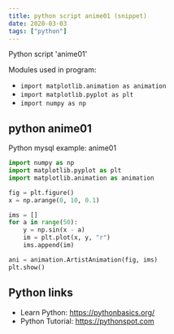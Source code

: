 ```yaml
---
title: python script anime01 (snippet)
date: 2020-03-03
tags: ["python"]
---
```

Python script 'anime01'


Modules used in program: 
* `import matplotlib.animation as animation`
* `import matplotlib.pyplot as plt`
* `import numpy as np`

## python anime01

Python mysql example: anime01

```python
import numpy as np
import matplotlib.pyplot as plt
import matplotlib.animation as animation

fig = plt.figure()
x = np.arange(0, 10, 0.1)

ims = []
for a in range(50):
    y = np.sin(x - a)
    im = plt.plot(x, y, "r")
    ims.append(im)

ani = animation.ArtistAnimation(fig, ims)
plt.show()


```

## Python links

- Learn Python: https://pythonbasics.org/
- Python Tutorial: https://pythonspot.com
